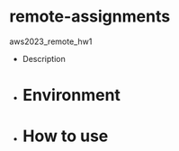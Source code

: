 # remote-assignments
aws2023_remote_hw1

<ul>
<li></h1>Description</h1></li>
<li><h1>Environment</h1></li>
<li><h1>How to use</h1></li>
</ul>
